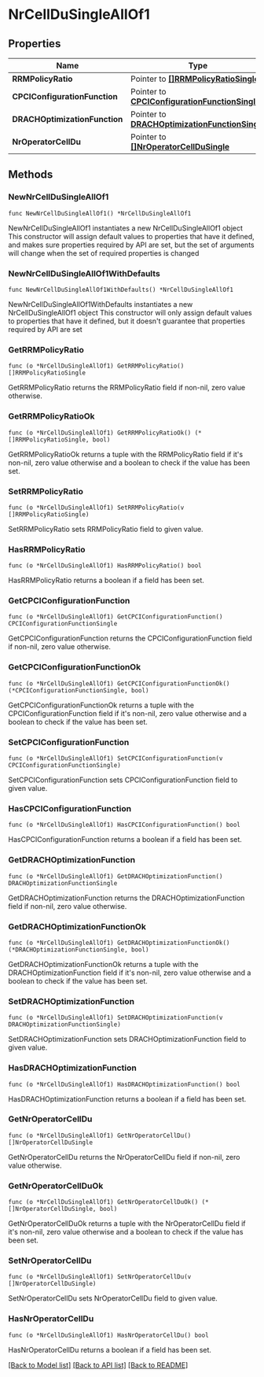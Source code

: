 # NrCellDuSingleAllOf1

## Properties

Name | Type | Description | Notes
------------ | ------------- | ------------- | -------------
**RRMPolicyRatio** | Pointer to [**[]RRMPolicyRatioSingle**](RRMPolicyRatioSingle.md) |  | [optional] 
**CPCIConfigurationFunction** | Pointer to [**CPCIConfigurationFunctionSingle**](CPCIConfigurationFunctionSingle.md) |  | [optional] 
**DRACHOptimizationFunction** | Pointer to [**DRACHOptimizationFunctionSingle**](DRACHOptimizationFunctionSingle.md) |  | [optional] 
**NrOperatorCellDu** | Pointer to [**[]NrOperatorCellDuSingle**](NrOperatorCellDuSingle.md) |  | [optional] 

## Methods

### NewNrCellDuSingleAllOf1

`func NewNrCellDuSingleAllOf1() *NrCellDuSingleAllOf1`

NewNrCellDuSingleAllOf1 instantiates a new NrCellDuSingleAllOf1 object
This constructor will assign default values to properties that have it defined,
and makes sure properties required by API are set, but the set of arguments
will change when the set of required properties is changed

### NewNrCellDuSingleAllOf1WithDefaults

`func NewNrCellDuSingleAllOf1WithDefaults() *NrCellDuSingleAllOf1`

NewNrCellDuSingleAllOf1WithDefaults instantiates a new NrCellDuSingleAllOf1 object
This constructor will only assign default values to properties that have it defined,
but it doesn't guarantee that properties required by API are set

### GetRRMPolicyRatio

`func (o *NrCellDuSingleAllOf1) GetRRMPolicyRatio() []RRMPolicyRatioSingle`

GetRRMPolicyRatio returns the RRMPolicyRatio field if non-nil, zero value otherwise.

### GetRRMPolicyRatioOk

`func (o *NrCellDuSingleAllOf1) GetRRMPolicyRatioOk() (*[]RRMPolicyRatioSingle, bool)`

GetRRMPolicyRatioOk returns a tuple with the RRMPolicyRatio field if it's non-nil, zero value otherwise
and a boolean to check if the value has been set.

### SetRRMPolicyRatio

`func (o *NrCellDuSingleAllOf1) SetRRMPolicyRatio(v []RRMPolicyRatioSingle)`

SetRRMPolicyRatio sets RRMPolicyRatio field to given value.

### HasRRMPolicyRatio

`func (o *NrCellDuSingleAllOf1) HasRRMPolicyRatio() bool`

HasRRMPolicyRatio returns a boolean if a field has been set.

### GetCPCIConfigurationFunction

`func (o *NrCellDuSingleAllOf1) GetCPCIConfigurationFunction() CPCIConfigurationFunctionSingle`

GetCPCIConfigurationFunction returns the CPCIConfigurationFunction field if non-nil, zero value otherwise.

### GetCPCIConfigurationFunctionOk

`func (o *NrCellDuSingleAllOf1) GetCPCIConfigurationFunctionOk() (*CPCIConfigurationFunctionSingle, bool)`

GetCPCIConfigurationFunctionOk returns a tuple with the CPCIConfigurationFunction field if it's non-nil, zero value otherwise
and a boolean to check if the value has been set.

### SetCPCIConfigurationFunction

`func (o *NrCellDuSingleAllOf1) SetCPCIConfigurationFunction(v CPCIConfigurationFunctionSingle)`

SetCPCIConfigurationFunction sets CPCIConfigurationFunction field to given value.

### HasCPCIConfigurationFunction

`func (o *NrCellDuSingleAllOf1) HasCPCIConfigurationFunction() bool`

HasCPCIConfigurationFunction returns a boolean if a field has been set.

### GetDRACHOptimizationFunction

`func (o *NrCellDuSingleAllOf1) GetDRACHOptimizationFunction() DRACHOptimizationFunctionSingle`

GetDRACHOptimizationFunction returns the DRACHOptimizationFunction field if non-nil, zero value otherwise.

### GetDRACHOptimizationFunctionOk

`func (o *NrCellDuSingleAllOf1) GetDRACHOptimizationFunctionOk() (*DRACHOptimizationFunctionSingle, bool)`

GetDRACHOptimizationFunctionOk returns a tuple with the DRACHOptimizationFunction field if it's non-nil, zero value otherwise
and a boolean to check if the value has been set.

### SetDRACHOptimizationFunction

`func (o *NrCellDuSingleAllOf1) SetDRACHOptimizationFunction(v DRACHOptimizationFunctionSingle)`

SetDRACHOptimizationFunction sets DRACHOptimizationFunction field to given value.

### HasDRACHOptimizationFunction

`func (o *NrCellDuSingleAllOf1) HasDRACHOptimizationFunction() bool`

HasDRACHOptimizationFunction returns a boolean if a field has been set.

### GetNrOperatorCellDu

`func (o *NrCellDuSingleAllOf1) GetNrOperatorCellDu() []NrOperatorCellDuSingle`

GetNrOperatorCellDu returns the NrOperatorCellDu field if non-nil, zero value otherwise.

### GetNrOperatorCellDuOk

`func (o *NrCellDuSingleAllOf1) GetNrOperatorCellDuOk() (*[]NrOperatorCellDuSingle, bool)`

GetNrOperatorCellDuOk returns a tuple with the NrOperatorCellDu field if it's non-nil, zero value otherwise
and a boolean to check if the value has been set.

### SetNrOperatorCellDu

`func (o *NrCellDuSingleAllOf1) SetNrOperatorCellDu(v []NrOperatorCellDuSingle)`

SetNrOperatorCellDu sets NrOperatorCellDu field to given value.

### HasNrOperatorCellDu

`func (o *NrCellDuSingleAllOf1) HasNrOperatorCellDu() bool`

HasNrOperatorCellDu returns a boolean if a field has been set.


[[Back to Model list]](../README.md#documentation-for-models) [[Back to API list]](../README.md#documentation-for-api-endpoints) [[Back to README]](../README.md)


